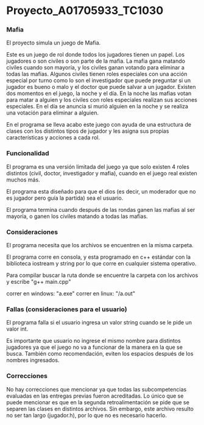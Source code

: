 # Proyecto_A01705933_TC1030
### Mafia 
El proyecto simula un juego de Mafia. 

Este es un juego de rol donde todos los jugadores tienen un papel. Los jugadores o son civiles o son parte de la mafia. La mafia gana matando civiles cuando son mayoría, y los civiles ganan votando para eliminar a todas las mafias. Algunos civiles tienen roles especiales con una acción especial por turno como lo son el investigador que puede preguntar si un jugador es bueno o malo y el doctor que puede salvar a un jugador. Existen dos momentos en el juego, la noche y el día. En la noche las mafias votan para matar a alguien y los civiles con roles especiales realizan sus acciones especiales. En el día se anuncia si murió alguien en la noche y se realiza una votación para eliminar a alguien. 

En el programa se lleva acabo este juego con ayuda de una estructura de clases con los distintos tipos de jugador y les asigna sus propias características y acciones a cada rol.

### Funcionalidad
El programa es una versión limitada del juego ya que solo existen 4 roles distintos (civil, doctor, investigador y mafia), cuando en el juego real existen muchos más. 

El programa esta diseñado para que el dios (es decir, un moderador que no es jugador pero guía la partida) sea el usuario. 

El programa termina cuando después de las rondas ganen las mafias al ser mayoría, o ganen los civiles matando a todas las mafias. 

### Consideraciones 
El programa necesita que los archivos se encuentren en la misma carpeta. 

El programa corre en consola, y esta programado en c++ estándar con la biblioteca iostream y string por lo que corre en cualquier sistema operativo.

Para compilar buscar la ruta donde se encuentre la carpeta con los archivos y escribe "g++ main.cpp"

correr en windows: "a.exe"
correr en linux: "/a.out"

### Fallas (consideraciones para el usuario) 
El programa falla si el usuario ingresa un valor string cuando se le pide un valor int. 

Es importante que usuario no ingrese el mismo nombre para distintos jugadores ya que el juego no va a funcionar de la manera en la que se busca. También como recomendación, eviten los espacios después de los nombres ingresados. 

### Correcciones

No hay correcciones que mencionar ya que todas las subcompetencias evaluadas en las entregas previas fueron acreditadas. 
Lo único que se puede mencionar es que en la segunda retroalimentación se pide que se separen las clases en distintos archivos. Sin embargo, este archivo resulto no ser tan largo (jugador.h), por lo que no es necesario hacerlo. 

